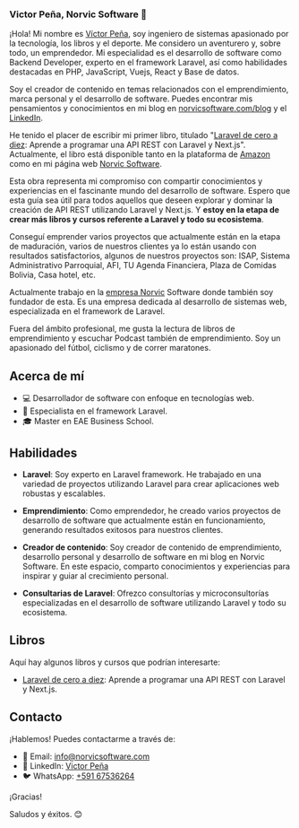 ### Victor Peña, Norvic Software  👋

¡Hola! Mi nombre es [Víctor Peña](https://www.linkedin.com/in/victor-pe%C3%B1a-bo/), soy ingeniero de sistemas apasionado por la tecnología, los libros y el deporte. Me considero un aventurero y, sobre todo, un emprendedor. Mi especialidad es el desarrollo de software como Backend Developer, experto en el framework Laravel, así como habilidades destacadas en PHP, JavaScript, Vuejs, React y Base de datos.

Soy el creador de contenido en temas relacionados con el emprendimiento, marca personal y el desarrollo de software. Puedes encontrar mis pensamientos y conocimientos en mi blog en [norvicsoftware.com/blog](https://norvicsoftware.com/blog/) y el [LinkedIn](https://www.linkedin.com/in/victor-pe%C3%B1a-bo/).

He tenido el placer de escribir mi primer libro, titulado "[Laravel de cero a diez](https://norvicsoftware.com/laravel-de-cero-a-diez/): Aprende a programar una API REST con Laravel y Next.js". Actualmente, el libro está disponible tanto en la plataforma de [Amazon](https://www.amazon.com/Laravel-cero-diez-Aprende-programar/dp/9917020578/ref=sr_1_8?crid=3GGXD9VD4XK08&keywords=laravel+api&qid=1706406363&sprefix=laravel+api%2Caps%2C185&sr=8-8) como en mi página web [Norvic Software](https://norvicsoftware.com/laravel-de-cero-a-diez/).

Esta obra representa mi compromiso con compartir conocimientos y experiencias en el fascinante mundo del desarrollo de software. Espero que esta guía sea útil para todos aquellos que deseen explorar y dominar la creación de API REST utilizando Laravel y Next.js. Y **estoy en la etapa de crear más libros y cursos referente a Laravel y todo su ecosistema**.

Conseguí emprender varios proyectos que actualmente están en la etapa de maduración, varios de nuestros clientes ya lo están usando con resultados satisfactorios, algunos de nuestros proyectos son: ISAP, Sistema Administrativo Parroquial, AFI, TU Agenda Financiera, Plaza de Comidas Bolivia, Casa hotel, etc.

Actualmente trabajo en la [empresa Norvic](https://norvicsoftware.com) Software donde también soy fundador de esta. Es una empresa dedicada al desarrollo de sistemas web, especializada en el framework de Laravel.

Fuera del ámbito profesional, me gusta la lectura de libros de emprendimiento y escuchar Podcast también de emprendimiento. Soy un apasionado del fútbol, ciclismo y de correr maratones.

## Acerca de mí

- 💻 Desarrollador de software con enfoque en tecnologías web.
- 🚀 Especialista en el framework Laravel.
- 🎓 Master en EAE Business School.

## Habilidades

- **Laravel**: Soy experto en Laravel framework. He trabajado en una variedad de proyectos utilizando Laravel para crear aplicaciones web robustas y escalables.

- **Emprendimiento**: Como emprendedor, he creado varios proyectos de desarrollo de software que actualmente están en funcionamiento, generando resultados exitosos para nuestros clientes.

- **Creador de contenido**: Soy creador de contenido de emprendimiento, desarrollo personal y desarrollo de software en mi blog en Norvic Software. En este espacio, comparto conocimientos y experiencias para inspirar y guiar al crecimiento personal.

- **Consultarias de Laravel**: Ofrezco consultorías y microconsultorías especializadas en el desarrollo de software utilizando Laravel y todo su ecosistema.

## Libros

Aquí hay algunos libros y cursos que podrían interesarte:

- [Laravel de cero a diez](https://www.amazon.com/Laravel-cero-diez-Aprende-programar/dp/9917020578/ref=sr_1_8?crid=3GGXD9VD4XK08&keywords=laravel+api&qid=1706406363&sprefix=laravel+api%2Caps%2C185&sr=8-8): Aprende a programar una API REST con Laravel y Next.js.

## Contacto

¡Hablemos! Puedes contactarme a través de:

- 📧 Email: [info@norvicsoftware.com](mailto:info@norvicsoftware.com)
- 💼 LinkedIn: [Victor Peña](https://www.linkedin.com/in/victor-pe%C3%B1a-bo/)
- 🐦 WhatsApp: [+591 67536264](https://wa.link/s2492k)

¡Gracias! 

Saludos y éxitos. 😊


<!--
**NorvicSoftware/NorvicSoftware** is a ✨ _special_ ✨ repository because its `README.md` (this file) appears on your GitHub profile.

Here are some ideas to get you started:

- 🔭 I’m currently working on ...
- 🌱 I’m currently learning ...
- 👯 I’m looking to collaborate on ...
- 🤔 I’m looking for help with ...
- 💬 Ask me about ...
- 📫 How to reach me: ...
- 😄 Pronouns: ...
- ⚡ Fun fact: ...
-->
